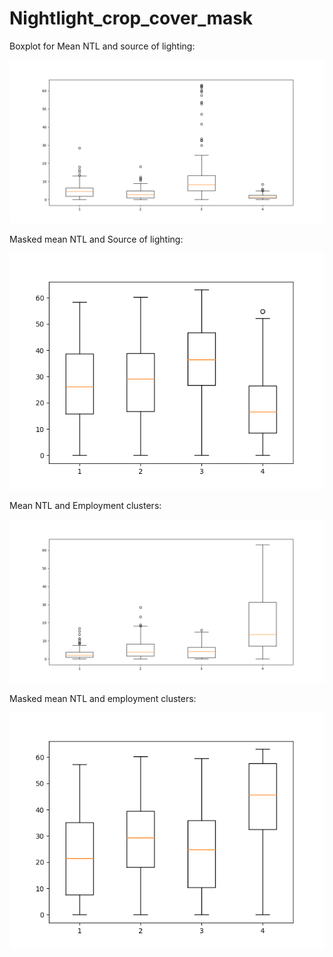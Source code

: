 # Nightlight_crop_cover_mask






Boxplot for Mean NTL and source of lighting:

![Lighting_mean_light](Results/lighting_MeanLight_Unmasked_2011.png)


Masked mean NTL and Source of lighting:

![Lighting_mean_NTL](Results/lighting_MeanLight_Urban_masked_2011.png)


Mean NTL and Employment clusters:

![Employment_mean_NTL](Results/unmasked_mean_light_emp_2011.png)


Masked mean NTL and employment clusters:

![Employment_masked_mean_NTL](Results/urban_masked_2011_emp_Mean_light.png)

